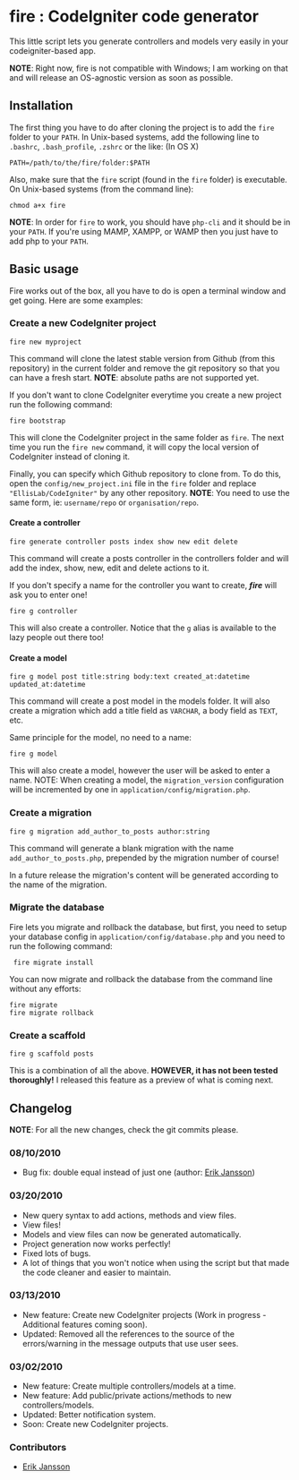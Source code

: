 # fire : CodeIgniter code generator
This little script lets you generate controllers and models very easily in your codeigniter-based app.

**NOTE**: Right now, fire is not compatible with Windows; I am working
on that and will release an OS-agnostic version as soon as possible.

## Installation
The first thing you have to do after cloning the project is to add the `fire` folder to your `PATH`. In Unix-based systems, add the following line to `.bashrc`, `.bash_profile`, `.zshrc` or the like: (In OS X)

    PATH=/path/to/the/fire/folder:$PATH

Also, make sure that the `fire` script (found in the `fire` folder) is executable. On Unix-based systems (from the command line):

    chmod a+x fire

**NOTE**: In order for `fire` to work, you should have `php-cli` and it
should be in your `PATH`. If you're using MAMP, XAMPP, or WAMP then you
just have to add php to your `PATH`.

## Basic usage
Fire works out of the box, all you have to do is open a terminal window
and get going. Here are some examples:

### Create a new CodeIgniter project

    fire new myproject

This command will clone the latest stable version from Github (from this
repository) in the current folder and remove the git repository so that
you can have a fresh start. **NOTE**: absolute paths are not supported
yet.

If you don't want to clone CodeIgniter everytime you create a new
project run the following command:

    fire bootstrap

This will clone the CodeIgniter project in the same folder as `fire`.
The next time you run the `fire new` command, it will copy the local
version of CodeIgniter instead of cloning it.

Finally, you can specify which Github repository to clone from. To do
this, open the `config/new_project.ini` file in the `fire` folder and
replace `"EllisLab/CodeIgniter"` by any other repository. **NOTE**: You
need to use the same form, ie: `username/repo` or `organisation/repo`.

#### Create a controller

    fire generate controller posts index show new edit delete

This command will create a posts controller in the controllers folder
and will add the index, show, new, edit and delete actions to it.

If you don't specify a name for the controller you want to create, ***fire*** will ask you to enter one!

    fire g controller

This will also create a controller. Notice that the `g` alias is
available to the lazy people out there too!

#### Create a model

    fire g model post title:string body:text created_at:datetime updated_at:datetime

This command will create a post model in the models folder. It will also
create a migration which add a title field as `VARCHAR`, a body field as
`TEXT`, etc.

Same principle for the model, no need to a name:

    fire g model

This will also create a model, however the user will be asked to enter a
name. NOTE: When creating a model, the `migration_version` configuration
will be incremented by one in `application/config/migration.php`.

### Create a migration

    fire g migration add_author_to_posts author:string

This command will generate a blank migration with the name
`add_author_to_posts.php`, prepended by the migration number of course!

In a future release the migration's content will be generated according
to the name of the migration.

### Migrate the database

Fire lets you migrate and rollback the database, but first, you need to
setup your database config in `application/config/database.php` and you
need to run the following command:

     fire migrate install

You can now migrate and rollback the database from the command line
without any efforts:

    fire migrate
    fire migrate rollback

### Create a scaffold

    fire g scaffold posts

This is a combination of all the above. **HOWEVER, it has not been
tested thoroughly!** I released this feature as a preview of what is
coming next.

## Changelog

**NOTE**: For all the new changes, check the git commits please.

### 08/10/2010
* Bug fix: double equal instead of just one (author: [Erik Jansson](http://github.com/Meldanya))

### 03/20/2010
* New query syntax to add actions, methods and view files.
* View files!
* Models and view files can now be generated automatically.
* Project generation now works perfectly!
* Fixed lots of bugs.
* A lot of things that you won't notice when using the script but that made the code cleaner and easier to maintain.

### 03/13/2010
* New feature: Create new CodeIgniter projects (Work in progress - Additional features coming soon).
* Updated: Removed all the references to the source of the errors/warning in the message outputs that use user sees.

### 03/02/2010
* New feature: Create multiple controllers/models at a time.
* New feature: Add public/private actions/methods to new controllers/models.
* Updated: Better notification system.
* Soon: Create new CodeIgniter projects.

### Contributors

* [Erik Jansson](http://github.com/Meldanya)
